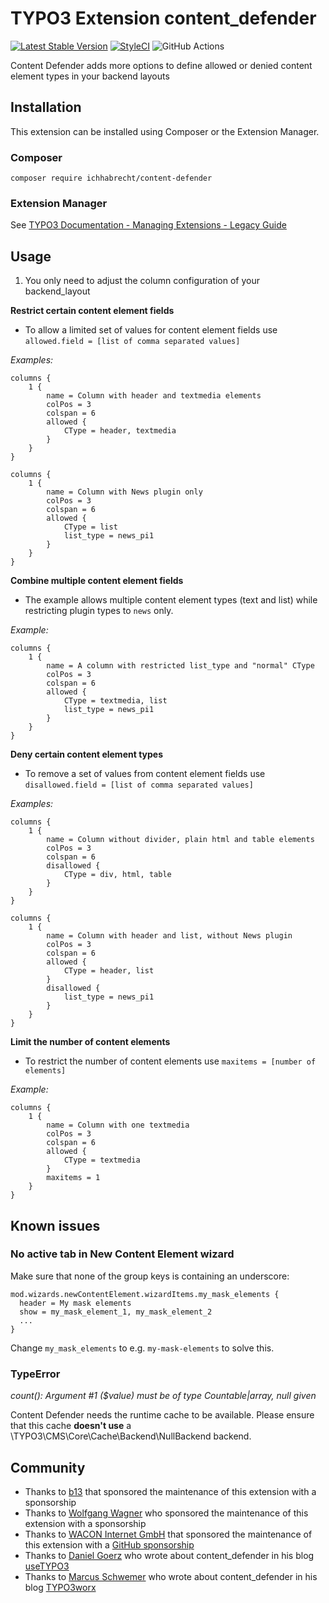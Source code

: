 # TYPO3 Extension content_defender

[![Latest Stable Version](https://img.shields.io/packagist/v/ichhabrecht/content-defender.svg)](https://packagist.org/packages/ichhabrecht/content-defender)
[![StyleCI](https://styleci.io/repos/90545143/shield?branch=main)](https://styleci.io/repos/90545143)
![GitHub Actions](https://github.com/IchHabRecht/content_defender/actions/workflows/test.yml/badge.svg?event=push)

Content Defender adds more options to define allowed or denied content element types in your backend layouts

## Installation

This extension can be installed using Composer or the Extension Manager.

### Composer

```
composer require ichhabrecht/content-defender
```

### Extension Manager

See [TYPO3 Documentation - Managing Extensions - Legacy Guide](https://docs.typo3.org/m/typo3/tutorial-getting-started/main/en-us/Extensions/LegacyManagement.html)

## Usage

1. You only need to adjust the column configuration of your backend_layout

**Restrict certain content element fields**

- To allow a limited set of values for content element fields use `allowed.field = [list of comma separated values]`

*Examples:*
```
columns {
    1 {
        name = Column with header and textmedia elements
        colPos = 3
        colspan = 6
        allowed {
            CType = header, textmedia
        }
    }
}
```

```
columns {
    1 {
        name = Column with News plugin only
        colPos = 3
        colspan = 6
        allowed {
            CType = list
            list_type = news_pi1
        }
    }
}
```

**Combine multiple content element fields**

- The example allows multiple content element types (text and list) while restricting plugin types to `news` only.

*Example:*
```
columns {
    1 {
        name = A column with restricted list_type and "normal" CType
        colPos = 3
        colspan = 6
        allowed {
            CType = textmedia, list
            list_type = news_pi1
        }
    }
}
```

**Deny certain content element types**

- To remove a set of values from content element fields use `disallowed.field = [list of comma separated values]`

*Examples:*
```
columns {
    1 {
        name = Column without divider, plain html and table elements
        colPos = 3
        colspan = 6
        disallowed {
            CType = div, html, table
        }
    }
}
```

```
columns {
    1 {
        name = Column with header and list, without News plugin
        colPos = 3
        colspan = 6
        allowed {
            CType = header, list
        }
        disallowed {
            list_type = news_pi1
        }
    }
}
```

**Limit the number of content elements**

- To restrict the number of content elements use `maxitems = [number of elements]`

*Example:*
```
columns {
    1 {
        name = Column with one textmedia 
        colPos = 3
        colspan = 6
        allowed {
            CType = textmedia
        }
        maxitems = 1
    }
}
```

## Known issues

### No active tab in New Content Element wizard

Make sure that none of the group keys is containing an underscore:

```
mod.wizards.newContentElement.wizardItems.my_mask_elements {
  header = My mask elements
  show = my_mask_element_1, my_mask_element_2
  ...
}
```

Change `my_mask_elements` to e.g. `my-mask-elements` to solve this.

### TypeError
*count(): Argument #1 ($value) must be of type Countable|array, null given*

Content Defender needs the runtime cache to be available. Please ensure that this cache **doesn't use** a
\TYPO3\CMS\Core\Cache\Backend\NullBackend backend.

## Community

- Thanks to [b13](https://b13.com) that sponsored the maintenance of this extension with a sponsorship
- Thanks to [Wolfgang Wagner](https://wwagner.net) who sponsored the maintenance of this extension with a sponsorship
- Thanks to [WACON Internet GmbH](https://www.wacon.de) that sponsored the maintenance of this extension with a [GitHub sponsorship](https://github.com/sponsors/IchHabRecht)
- Thanks to [Daniel Goerz](https://twitter.com/ervaude) who wrote about content_defender in his blog [useTYPO3](https://usetypo3.com/backend-layouts.html)
- Thanks to [Marcus Schwemer](https://twitter.com/MarcusSchwemer) who wrote about content_defender in his blog [TYPO3worx](https://typo3worx.eu/2017/07/typo3-extension-roundup-q1-q2-2017/)
